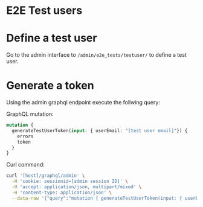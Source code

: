 # E2E Test users

# Define a test user

Go to the admin interface to `/admin/e2e_tests/testuser/` to define a test user.

# Generate a token

Using the admin graphql endpoint execute the follwing query:

GraphQL mutation:
```graphql
mutation {
  generateTestUserToken(input: { userEmail: "[test user email]"}) {
    errors
    token
  }
}
```

Curl command:
```bash
curl '[host]/graphql/admin' \
  -H 'cookie: sessionid=[admin session ID]' \
  -H 'accept: application/json, multipart/mixed' \
  -H 'content-type: application/json' \
  --data-raw '{"query":"mutation { generateTestUserToken(input: { userEmail: \"[test user email]\"}) { errors token } }"}'
```
